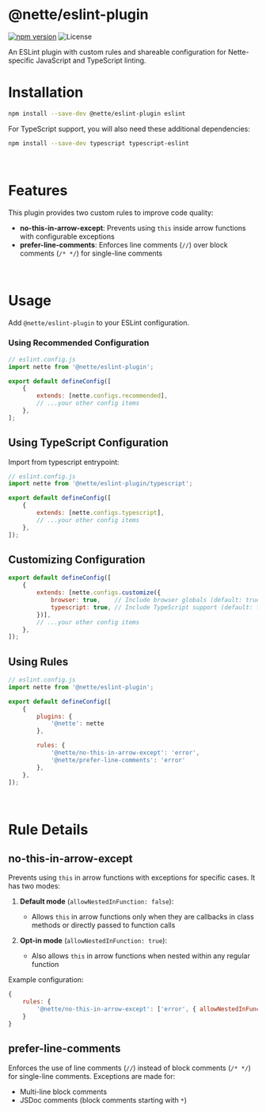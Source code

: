 # @nette/eslint-plugin

[![npm version](https://img.shields.io/npm/v/@nette/eslint-plugin.svg)](https://www.npmjs.com/package/@nette/eslint-plugin)
![License](https://img.shields.io/npm/l/@nette/eslint-plugin.svg)

An ESLint plugin with custom rules and shareable configuration for Nette-specific JavaScript and TypeScript linting.

Installation
============

```bash
npm install --save-dev @nette/eslint-plugin eslint
```

For TypeScript support, you will also need these additional dependencies:

```bash
npm install --save-dev typescript typescript-eslint
```

 <!---->

Features
========

This plugin provides two custom rules to improve code quality:

- **no-this-in-arrow-except**: Prevents using `this` inside arrow functions with configurable exceptions
- **prefer-line-comments**: Enforces line comments (`//`) over block comments (`/* */`) for single-line comments

 <!---->

Usage
=====

Add `@nette/eslint-plugin` to your ESLint configuration.

### Using Recommended Configuration

```js
// eslint.config.js
import nette from '@nette/eslint-plugin';

export default defineConfig([
	{
		extends: [nette.configs.recommended],
		// ...your other config items
	},
];
```

Using TypeScript Configuration
------------------------------

Import from typescript entrypoint:

```js
// eslint.config.js
import nette from '@nette/eslint-plugin/typescript';

export default defineConfig([
	{
		extends: [nette.configs.typescript],
		// ...your other config items
	},
]);
```

Customizing Configuration
------------------------

```js
export default defineConfig([
	{
		extends: [nette.configs.customize({
			browser: true,    // Include browser globals (default: true)
			typescript: true, // Include TypeScript support (default: false)
		})],
		// ...your other config items
	},
]);
```

Using Rules
-----------

```js
// eslint.config.js
import nette from '@nette/eslint-plugin';

export default defineConfig([
	{
		plugins: {
			'@nette': nette
		},

		rules: {
			'@nette/no-this-in-arrow-except': 'error',
			'@nette/prefer-line-comments': 'error'
		},
	},
]);
```

 <!---->

Rule Details
============

no-this-in-arrow-except
-----------------------

Prevents using `this` in arrow functions with exceptions for specific cases. It has two modes:

1. **Default mode** (`allowNestedInFunction: false`):
	 - Allows `this` in arrow functions only when they are callbacks in class methods or directly passed to function calls

2. **Opt-in mode** (`allowNestedInFunction: true`):
	 - Also allows `this` in arrow functions when nested within any regular function

Example configuration:

```js
{
	rules: {
		'@nette/no-this-in-arrow-except': ['error', { allowNestedInFunction: true }]
	}
}
```

prefer-line-comments
--------------------

Enforces the use of line comments (`//`) instead of block comments (`/* */`) for single-line comments.
Exceptions are made for:
- Multi-line block comments
- JSDoc comments (block comments starting with `*`)
